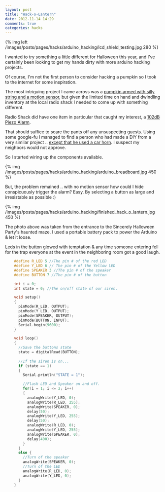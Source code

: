 ```yaml
---
layout: post
title: "Hack-o-Lantern"
date: 2012-11-14 14:29
comments: true
categories: hacks
---
```


{% img left /images/posts/pages/hacks/arduino_hacking/lcd_shield_testing.jpg 280 %}

I wanted to try something a little different for Halloween this year, 
and I've certainly been looking to get my hands dirty with more arduino hacking projects.  

Of course, I'm not the first person to consider hacking a pumpkin so I took to 
the internet for some inspiration.

<!-- more -->

The most intriguing project I came across was a [pumpkin armed with silly string and a motion sensor](http://www.instructables.com/id/Arduino-controlled-Silly-String-shooter/),
but given the limited time on hand and dwindling inventory at the local radio shack I 
needed to come up with something different.

Radio Shack did have one item in particular that caught my interest, a [102dB Piezo Alarm](http://www.radioshack.com/product/index.jsp?productId=2062405).  

That should suffice to scare the pants off any unsuspecting guests.  Using some google-fu I
managed to find a person who had made a DIY from a very similar project .. [except that he used a car horn](http://blog.makezine.com/2012/10/26/make-the-scariest-pumpkin-ever/).  I suspect my neighbors would 
not approve.

So I started wiring up the components available.

{% img /images/posts/pages/hacks/arduino_hacking/arduino_breadboard.jpg 450 %}

But, the problem remained .. with no motion sensor how could I hide conspicuously trigger 
the alarm? Easy. By selecting a button as large and irresistable as possible :) 

{% img /images/posts/pages/hacks/arduino_hacking/finished_hack_o_lantern.jpg 450 %}

The photo above was taken from the entrance to the Sincerely Halloween Party's haunted
maze.  I used a portable battery pack to power the Arduino & let it loose.

Leds in the button glowed with temptation & any time someone entering fell for the trap 
everyone at the event in the neighboring room got a good laugh.

```c
    #define R_LED 5 //The pin # of the red LED
    #define Y_LED 6 // The pin # of the Yellow LED
    #define SPEAKER 3 //The pin # of the speaker
    #define BUTTON 7 //The pin # of the button

    int i = 0;
    int state = 0; //The on/off state of our siren.

    void setup()
    {
      pinMode(R_LED, OUTPUT);
      pinMode(Y_LED, OUTPUT);
      pinMode(SPEAKER, OUTPUT);
      pinMode(BUTTON, INPUT);
      Serial.begin(9600); 
    }

    void loop()
    {
      //Save the buttons state
      state = digitalRead(BUTTON);
      
      //If the siren is on...
      if (state == 1)
      {
        Serial.println("STATE = 1");

        //Flash LED and Speaker on and off.
        for(i = 1; i <= 2; i++)
        {
          analogWrite(Y_LED, 0);
          analogWrite(R_LED, 255);
          analogWrite(SPEAKER, 0);
          delay(50);
          analogWrite(Y_LED, 255);
          delay(50);
          analogWrite(R_LED, 0);
          analogWrite(Y_LED, 255);
          analogWrite(SPEAKER, 0);
          delay(400);
        }
      }
      else {
        //Turn of the speaker
        analogWrite(SPEAKER, 0);
        //Turn of the LED
        analogWrite(R_LED, 0);
        analogWrite(Y_LED, 0);
      }
    }
```